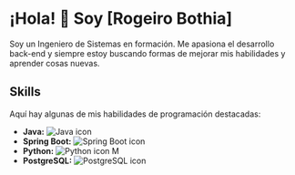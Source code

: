 # ¡Hola! 👋 Soy [Rogeiro Bothia]

Soy un Ingeniero de Sistemas en formación. Me apasiona el desarrollo back-end y siempre estoy buscando formas de mejorar mis habilidades y aprender cosas nuevas.

## Skills

Aquí hay algunas de mis habilidades de programación destacadas:

- **Java:** ![Java icon](https://img.icons8.com/color/48/000000/java-coffee-cup-logo.png) 
- **Spring Boot:** ![Spring Boot icon](https://img.icons8.com/color/48/000000/spring-logo.png) 
- **Python:** ![Python icon](https://img.icons8.com/color/48/000000/python.png) M
- **PostgreSQL:** ![PostgreSQL icon](https://img.icons8.com/color/48/000000/postgreesql.png) 

